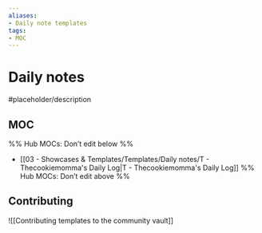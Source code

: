 ```yaml
---
aliases:
- Daily note templates
tags: 
- MOC
---
```


# Daily notes

#placeholder/description 

## MOC

%% Hub MOCs: Don’t edit below  %%
-  [[03 - Showcases & Templates/Templates/Daily notes/T - Thecookiemomma's Daily Log|T - Thecookiemomma's Daily Log]]
%% Hub MOCs: Don’t edit above  %%

## Contributing

![[Contributing templates to the community vault]]